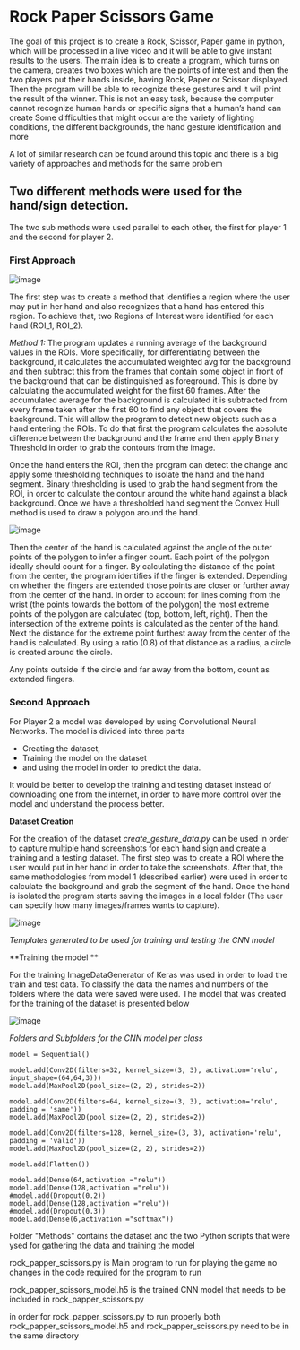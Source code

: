 # Rock Paper Scissors Game
The goal of this project is to create a Rock, Scissor, Paper game in python, 
which will be processed in a live video and it will be able to give instant results to the users. 
The main idea is to create a program, which turns on the camera, creates two boxes which are the points of interest and then the two players put their hands inside, 
having Rock, Paper or Scissor displayed. 
Then the program will be able to recognize these gestures and it will print the result of the winner. 
This is not an easy task, because the computer cannot recognize human hands or specific signs that a human’s hand can create
Some difficulties that might occur are the variety of lighting conditions, the different backgrounds, the hand gesture identification and more

A lot of similar research can be found around this topic and there is a big variety of approaches and methods for the same problem


## Two different methods were used for the hand/sign detection.

The two sub methods were used parallel to each other, the first for player 1 and the second for player 2.

### First Approach
![image](https://user-images.githubusercontent.com/82097084/164471035-c3323f2a-2e44-4dcd-8554-5c09e9499b01.png)

The first step was to create a method that identifies a region where the user may put in her hand and also recognizes that a hand has entered this region.
To achieve that, two Regions of Interest were identified for each hand (ROI_1, ROI_2).

*Method 1:*
The program updates a running average of the background values in the ROIs. More specifically, for differentiating between the background, it calculates the
accumulated weighted avg for the background and then subtract this from the frames that contain some object in front of the background that can be distinguished as foreground. 
This is done by calculating the accumulated weight for the first 60 frames. 
After the accumulated average for the background is calculated it is subtracted from every frame taken after the first 60 to find any object that covers the background. 
This will allow the program to detect new objects such as a hand entering the ROIs.
To do that first the program calculates the absolute difference between the background and the frame and then apply Binary Threshold in order to grab the contours from the image.

Once the hand enters the ROI, then the program can detect the change and apply some thresholding techniques to isolate the hand and the hand segment.
Binary thresholding is used to grab the hand segment from the ROI, in order to calculate the contour around the white hand against a black background.
Once we have a thresholded hand segment the Convex Hull method is used to draw a polygon around the hand.

![image](https://user-images.githubusercontent.com/82097084/164473462-f419f3c0-8ad2-4edf-a140-5d5d4ffd516d.png)

Then the center of the hand is calculated against the angle of the outer points of the polygon to infer a finger count.
Each point of the polygon ideally should count for a finger. By calculating the distance of the point from the center, the program identifies if the finger is extended.
Depending on whether the fingers are extended those points are closer or further away from the center of the hand.
In order to account for lines coming from the wrist (the points towards the bottom of the polygon) the most extreme points of the polygon are calculated (top, bottom, left, right).
Then the intersection of the extreme points is calculated as the center of the hand. 
Next the distance for the extreme point furthest away from the center of the hand is calculated. By using a ratio (0.8) of that distance as a radius, a circle is created around the circle.

Any points outside if the circle and far away from the bottom, count as extended fingers.

### Second Approach

For Player 2 a model was developed by using Convolutional Neural Networks.
The model is divided into three parts 
-	Creating the dataset, 
-	Training the model on the dataset 
-	and using the model in order to predict the data.

It would be better to develop the training and testing dataset instead of downloading one from the internet, in order to have more control over the model and understand the process better.

**Dataset Creation**

For the creation of the dataset *create_gesture_data.py* can be used in order to capture multiple hand screenshots for each hand sign and create a training and a testing dataset.
The first step was to create a ROI where the user would put in her hand in order to take the screenshots.
After that, the same methodologies from model 1 (described earlier) were used in order to calculate the background and grab the segment of the hand.
Once the hand is isolated the program starts saving the images in a local folder (The user can specify how many images/frames wants to capture).

![image](https://user-images.githubusercontent.com/82097084/164475824-6ae05fb9-d16a-48c8-8087-839867824491.png)

*Templates generated to be used for training and testing the CNN model*


**Training the model **

For the training ImageDataGenerator of Keras was used in order to load the train and test data. 
To classify the data the names and numbers of the folders where the data were saved were used.
The model that was created for the training of the dataset is presented below 

![image](https://user-images.githubusercontent.com/82097084/164476363-7bfdc2ea-2982-40a6-80b7-118614609eba.png)

*Folders and Subfolders for the CNN model per class*

``` 
model = Sequential()

model.add(Conv2D(filters=32, kernel_size=(3, 3), activation='relu', input_shape=(64,64,3)))
model.add(MaxPool2D(pool_size=(2, 2), strides=2))

model.add(Conv2D(filters=64, kernel_size=(3, 3), activation='relu', padding = 'same'))
model.add(MaxPool2D(pool_size=(2, 2), strides=2))

model.add(Conv2D(filters=128, kernel_size=(3, 3), activation='relu', padding = 'valid'))
model.add(MaxPool2D(pool_size=(2, 2), strides=2))

model.add(Flatten())

model.add(Dense(64,activation ="relu"))
model.add(Dense(128,activation ="relu"))
#model.add(Dropout(0.2))
model.add(Dense(128,activation ="relu"))
#model.add(Dropout(0.3))
model.add(Dense(6,activation ="softmax"))
```




Folder "Methods" contains the dataset and the two Python scripts that were ysed for gathering the data and training the model 

rock_papper_scissors.py is Main program to run for playing the game no changes in the code required for the program to run

rock_papper_scissors_model.h5 is the trained CNN model that needs to be included in rock_papper_scissors.py

in order for rock_papper_scissors.py to run properly both rock_papper_scissors_model.h5 and rock_papper_scissors.py need to be in the same directory 
